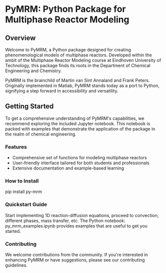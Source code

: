 # PyMRM: Python Package for Multiphase Reactor Modeling

## Overview

Welcome to PyMRM, a Python package designed for creating phenomenological models of multiphase reactors. Developed within the ambit of the Multiphase Reactor Modeling course at Eindhoven University of Technology, this package finds its roots in the Department of Chemical Engineering and Chemistry.

PyMRM is the brainchild of Martin van Sint Annaland and Frank Peters. Originally implemented in Matlab, PyMRM stands today as a port to Python, signifying a step forward in accessibility and versatility.

## Getting Started

To get a comprehensive understanding of PyMRM's capabilities, we recommend exploring the included Jupyter notebook. This notebook is packed with examples that demonstrate the application of the package in the realm of chemical engineering.

### Features

- Comprehensive set of functions for modeling multiphase reactors
- User-friendly interface tailored for both students and professionals
- Extensive documentation and example-based learning

### How to Install

pip install py-mrm

### Quickstart Guide

Start implementing 1D reaction-diffusion equations, proceed to convection, different phases, mass transfer, etc. The Python notebook: py_mrm_examples.ipynb provides examples that are useful to get you started.

### Contributing

We welcome contributions from the community. If you're interested in enhancing PyMRM or have suggestions, please see our contributing guidelines.
